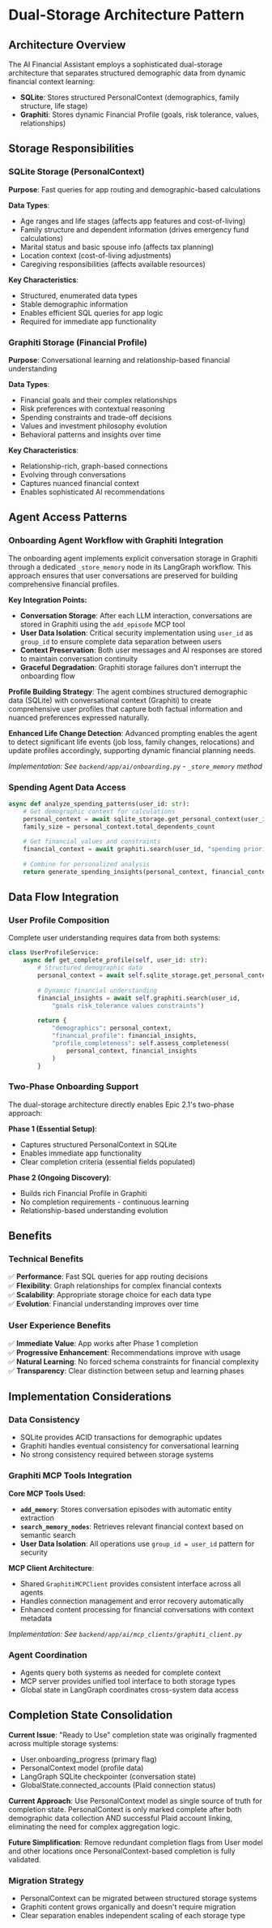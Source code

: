 # Dual-Storage Architecture Pattern

## Architecture Overview

The AI Financial Assistant employs a sophisticated dual-storage architecture that separates structured demographic data from dynamic financial context learning:

- **SQLite**: Stores structured PersonalContext (demographics, family structure, life stage)
- **Graphiti**: Stores dynamic Financial Profile (goals, risk tolerance, values, relationships)

## Storage Responsibilities

### SQLite Storage (PersonalContext)
**Purpose**: Fast queries for app routing and demographic-based calculations

**Data Types**:
- Age ranges and life stages (affects app features and cost-of-living)
- Family structure and dependent information (drives emergency fund calculations)
- Marital status and basic spouse info (affects tax planning)
- Location context (cost-of-living adjustments)
- Caregiving responsibilities (affects available resources)

**Key Characteristics**:
- Structured, enumerated data types
- Stable demographic information
- Enables efficient SQL queries for app logic
- Required for immediate app functionality

### Graphiti Storage (Financial Profile)
**Purpose**: Conversational learning and relationship-based financial understanding

**Data Types**:
- Financial goals and their complex relationships
- Risk preferences with contextual reasoning
- Spending constraints and trade-off decisions
- Values and investment philosophy evolution
- Behavioral patterns and insights over time

**Key Characteristics**:
- Relationship-rich, graph-based connections
- Evolving through conversations
- Captures nuanced financial context
- Enables sophisticated AI recommendations

## Agent Access Patterns

### Onboarding Agent Workflow with Graphiti Integration

The onboarding agent implements explicit conversation storage in Graphiti through a dedicated `_store_memory` node in its LangGraph workflow. This approach ensures that user conversations are preserved for building comprehensive financial profiles.

**Key Integration Points:**
- **Conversation Storage**: After each LLM interaction, conversations are stored in Graphiti using the `add_episode` MCP tool
- **User Data Isolation**: Critical security implementation using `user_id` as `group_id` to ensure complete data separation between users
- **Context Preservation**: Both user messages and AI responses are stored to maintain conversation continuity
- **Graceful Degradation**: Graphiti storage failures don't interrupt the onboarding flow

**Profile Building Strategy**: The agent combines structured demographic data (SQLite) with conversational context (Graphiti) to create comprehensive user profiles that capture both factual information and nuanced preferences expressed naturally.

**Enhanced Life Change Detection**: Advanced prompting enables the agent to detect significant life events (job loss, family changes, relocations) and update profiles accordingly, supporting dynamic financial planning needs.

*Implementation: See `backend/app/ai/onboarding.py` - `_store_memory` method*

### Spending Agent Data Access
```python
async def analyze_spending_patterns(user_id: str):
    # Get demographic context for calculations
    personal_context = await sqlite_storage.get_personal_context(user_id)
    family_size = personal_context.total_dependents_count
    
    # Get financial values and constraints  
    financial_context = await graphiti.search(user_id, "spending priorities values")
    
    # Combine for personalized analysis
    return generate_spending_insights(personal_context, financial_context)
```

## Data Flow Integration

### User Profile Composition
Complete user understanding requires data from both systems:

```python
class UserProfileService:
    async def get_complete_profile(self, user_id: str):
        # Structured demographic data
        personal_context = await self.sqlite_storage.get_personal_context(user_id)
        
        # Dynamic financial understanding
        financial_insights = await self.graphiti.search(user_id, 
            "goals risk_tolerance values constraints")
        
        return {
            "demographics": personal_context,
            "financial_profile": financial_insights,
            "profile_completeness": self.assess_completeness(
                personal_context, financial_insights
            )
        }
```

### Two-Phase Onboarding Support
The dual-storage architecture directly enables Epic 2.1's two-phase approach:

**Phase 1 (Essential Setup)**:
- Captures structured PersonalContext in SQLite
- Enables immediate app functionality
- Clear completion criteria (essential fields populated)

**Phase 2 (Ongoing Discovery)**:
- Builds rich Financial Profile in Graphiti
- No completion requirements - continuous learning
- Relationship-based understanding evolution

## Benefits

### Technical Benefits
✅ **Performance**: Fast SQL queries for app routing decisions  
✅ **Flexibility**: Graph relationships for complex financial contexts  
✅ **Scalability**: Appropriate storage choice for each data type  
✅ **Evolution**: Financial understanding improves over time

### User Experience Benefits  
✅ **Immediate Value**: App works after Phase 1 completion  
✅ **Progressive Enhancement**: Recommendations improve with usage  
✅ **Natural Learning**: No forced schema constraints for financial complexity  
✅ **Transparency**: Clear distinction between setup and learning phases

## Implementation Considerations

### Data Consistency
- SQLite provides ACID transactions for demographic updates
- Graphiti handles eventual consistency for conversational learning
- No strong consistency required between storage systems

### Graphiti MCP Tools Integration

**Core MCP Tools Used:**
- **`add_memory`**: Stores conversation episodes with automatic entity extraction
- **`search_memory_nodes`**: Retrieves relevant financial context based on semantic search
- **User Data Isolation**: All operations use `group_id = user_id` pattern for security

**MCP Client Architecture**: 
- Shared `GraphitiMCPClient` provides consistent interface across all agents
- Handles connection management and error recovery automatically  
- Enhanced content processing for financial conversations with context metadata

*Implementation: See `backend/app/ai/mcp_clients/graphiti_client.py`*

### Agent Coordination
- Agents query both systems as needed for complete context
- MCP server provides unified tool interface to both storage types
- Global state in LangGraph coordinates cross-system data access

## Completion State Consolidation

**Current Issue**: "Ready to Use" completion state was originally fragmented across multiple storage systems:
- User.onboarding_progress (primary flag)
- PersonalContext model (profile data)
- LangGraph SQLite checkpointer (conversation state)
- GlobalState.connected_accounts (Plaid connection status)

**Current Approach**: Use PersonalContext model as single source of truth for completion state. PersonalContext is only marked complete after both demographic data collection AND successful Plaid account linking, eliminating the need for complex aggregation logic.

**Future Simplification**: Remove redundant completion flags from User model and other locations once PersonalContext-based completion is fully validated.

### Migration Strategy
- PersonalContext can be migrated between structured storage systems
- Graphiti content grows organically and doesn't require migration
- Clear separation enables independent scaling of each storage type